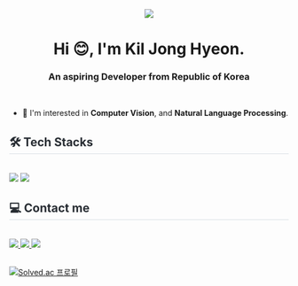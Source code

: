 <div align= "center">
    <img src="https://capsule-render.vercel.app/api?type=waving&color=gradient&customColorList=10&height=200&text=Hyeon-n-off's%20GITHUB&fontSize=50&fontAlign=68&fontAlignY=36"/>
    </div>
    <div style="text-align: left;"> 
    <h1 align="center">Hi 😊, I'm Kil Jong Hyeon.</h1>
    <h3 align="center">An aspiring Developer from Republic of Korea</h3>
    <br>

  - 🌱 I'm interested in **Computer Vision**, and **Natural Language Processing**.
    </div>
    
    <div style="text-align: left;">
    <h2 style="border-bottom: 1px solid #d8dee4; color: #282d33;"> 🛠️ Tech Stacks </h2> <br> 
    <div style="margin: ; text-align: left;"> <img src="https://img.shields.io/badge/Python-3776AB?style=for-the-badge&logo=Python&logoColor=white">
          <img src="https://img.shields.io/badge/PyTorch-EE4C2C?style=for-the-badge&logo=PyTorch&logoColor=white">
          </div>
    </div>
    <div style="text-align: left;">
    <h2 style="border-bottom: 1px solid #d8dee4; color: #282d33;"> 💻 Contact me </h2> <br> 
    <div style="margin: ; text-align: left;"> <a href=mailto:kiljh7717@gmail.com> <img src="https://img.shields.io/badge/Gmail-EA4335?style=for-the-badge&logo=Gmail&logoColor=white&link=mailto:kiljh7717@gmail.com"> </a>
         <a href=https://blog.naver.com/rlfwhdgus7717> <img src="https://img.shields.io/badge/Naver-03C75A?style=for-the-badge&logo=Naver&logoColor=white&link=https://blog.naver.com/rlfwhdgus7717"> </a>
          <a href=https://hyeon-n-off.github.io/> <img src="https://img.shields.io/badge/GitHub-181717?style=for-the-badge&logo=GitHub&logoColor=white&link=https://hyeon-n-off.github.io/"> </a>
          </div>  <br> 
    <div style="text-align: left;">  </div> 
    </div>

[![Solved.ac
프로필](http://mazassumnida.wtf/api/generate_badge?boj=kiljh3572)](https://solved.ac/kiljh3572)
